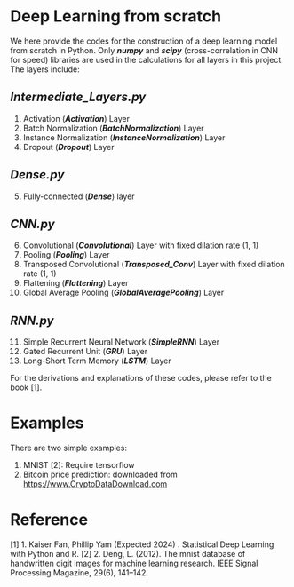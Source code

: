 # Deep Learning from scratch

We here provide the codes for the construction of a deep learning model from scratch in Python. Only **_numpy_** and **_scipy_** (cross-correlation in CNN for speed) libraries are used in the calculations for all layers in this project. The layers include:
## **_Intermediate_Layers.py_**
1. Activation (**_Activation_**) Layer
2. Batch Normalization (**_BatchNormalization_**) Layer
3. Instance Normalization (**_InstanceNormalization_**) Layer
4. Dropout (**_Dropout_**) Layer

## **_Dense.py_**
5. Fully-connected (**_Dense_**) layer

## **_CNN.py_**
6. Convolutional (**_Convolutional_**) Layer with fixed dilation rate (1, 1) 
7. Pooling (**_Pooling_**) Layer
8. Transposed Convolutional (**_Transposed_Conv_**) Layer with fixed dilation rate (1, 1)
9. Flattening (**_Flattening_**) Layer
10. Global Average Pooling (**_GlobalAveragePooling_**) Layer

## **_RNN.py_**
11. Simple Recurrent Neural Network (**_SimpleRNN_**) Layer
12. Gated Recurrent Unit (**_GRU_**) Layer
13. Long-Short Term Memory (**_LSTM_**) Layer

For the derivations and explanations of these codes, please refer to the book [1].


# Examples
There are two simple examples:
1. MNIST [2]: Require tensorflow
2. Bitcoin price prediction: downloaded from https://www.CryptoDataDownload.com

# Reference
[1] 1. Kaiser Fan, Phillip Yam (Expected 2024) . Statistical Deep Learning with Python and R.
[2] 2. Deng, L. (2012). The mnist database of handwritten digit images for machine learning research. IEEE Signal Processing Magazine, 29(6), 141–142.